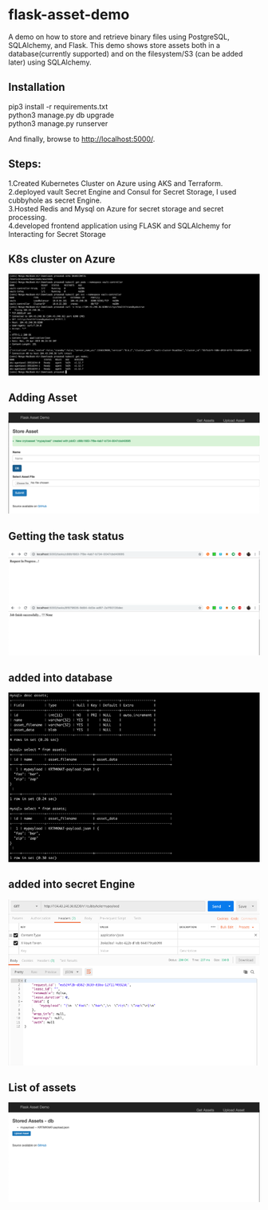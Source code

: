 # flask-asset-demo
A demo on how to store and retrieve binary files using
PostgreSQL, SQLAlchemy, and Flask.  This demo shows store assets both in
a database(currently supported) and on the filesystem/S3 (can be added later) using SQLAlchemy.  


## Installation

pip3 install -r requirements.txt <br />
python3 manage.py db upgrade <br />
python3 manage.py runserver <br />


And finally, browse to [http://localhost:5000/](http://localhost:5000).

## Steps:
1.Created Kubernetes Cluster on Azure using AKS and Terraform. <br />
2.deployed vault Secret Engine and Consul for Secret Storage, I used cubbyhole as secret Engine. <br />
3.Hosted Redis and Mysql on Azure for secret storage and secret processing. <br />
4.developed frontend application using FLASK and SQLAlchemy for Interacting for Secret Storage <br />

## K8s cluster on Azure
![Alt text](static/images/k8s_cluster.png?raw=true "k8s_cluster")

## Adding Asset
![Alt text](static/images/store_asset.png?raw=true "store_asset")

## Getting the task status
![Alt text](static/images/task_status.png?raw=true "task_status")
![Alt text](static/images/task_completed.png?raw=true "task_completed")

## added into database
![Alt text](static/images/added_to_db.png?raw=true "added_to_db")

## added into secret Engine
![Alt text](static/images/assets_secretengine.png?raw=true "get assets from secretEngine")

## List of assets
![Alt text](static/images/asset_list.png?raw=true "get assets from db")
